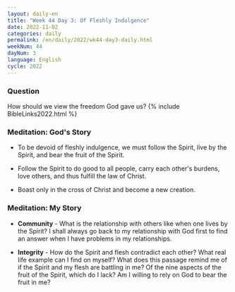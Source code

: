 ```yaml
---
layout: daily-en
title: "Week 44 Day 3: Of Fleshly Indulgence"
date: 2022-11-02
categories: daily
permalink: /en/daily/2022/wk44-day3-daily.html
weekNum: 44
dayNum: 3
language: English
cycle: 2022
---
```

### Question     
How should we view the freedom God gave us?
{% include BibleLinks2022.html %} 

### Meditation: God's Story   
+ To be devoid of fleshly indulgence, we must follow the Spirit, live by the Spirit, and bear the fruit of the Spirit. 

+ Follow the Spirit to do good to all people, carry each other's burdens, love others, and thus fulfill the law of Christ. 

+ Boast only in the cross of Christ and become a new creation. 

### Meditation: My Story   
+ **Community** - What is the relationship with others like when one lives by the Spirit? I shall always go back to my relationship with God first to find an answer when I have problems in my relationships. 

+ **Integrity** - How do the Spirit and flesh contradict each other? What real life example can I find on myself? What does this passage remind me of if the Spirit and my flesh are battling in me? Of the nine aspects of the fruit of the Spirit, which do I lack? Am I willing to rely on God to bear the fruit in me? 
